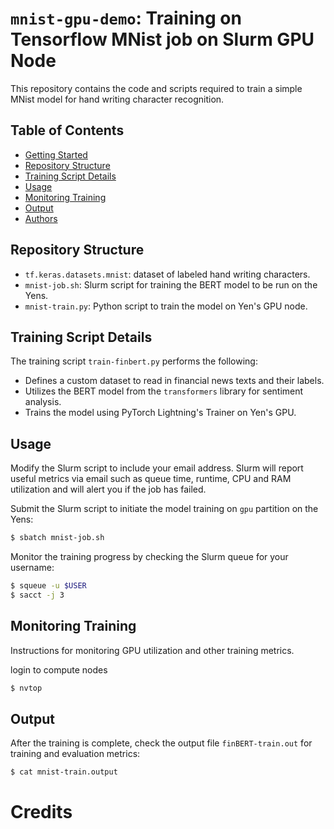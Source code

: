 # `mnist-gpu-demo`: Training on Tensorflow MNist job on Slurm GPU Node

This repository contains the code and scripts required to train a simple MNist model for hand writing character recognition.

## Table of Contents

- [Getting Started](#getting-started)
- [Repository Structure](#repository-structure)
- [Training Script Details](#training-script-details)
- [Usage](#usage)
- [Monitoring Training](#monitoring-training)
- [Output](#output)
- [Authors](#authors)

## Repository Structure
- `tf.keras.datasets.mnist`: dataset of labeled hand writing characters.  
- `mnist-job.sh`: Slurm script for training the BERT model to be run on the Yens.
- `mnist-train.py`: Python script to train the model on Yen's GPU node.

## Training Script Details
The training script `train-finbert.py` performs the following:

- Defines a custom dataset to read in financial news texts and their labels.
- Utilizes the BERT model from the `transformers` library for sentiment analysis.
- Trains the model using PyTorch Lightning's Trainer on Yen's GPU.

## Usage
Modify the Slurm script to include your email address. Slurm will report useful metrics via email such as queue time, runtime, CPU and RAM utilization and will alert you if the job has failed.

Submit the Slurm script to initiate the model training on `gpu` partition on the Yens:

```bash
$ sbatch mnist-job.sh
```

Monitor the training progress by checking the Slurm queue for your username:

```bash
$ squeue -u $USER
$ sacct -j 3
```

## Monitoring Training
Instructions for monitoring GPU utilization and other training metrics.

login to compute nodes
```bash
$ nvtop
```

## Output
After the training is complete, check the output file `finBERT-train.out` for training and evaluation metrics:

```bash
$ cat mnist-train.output
```

# Credits 
